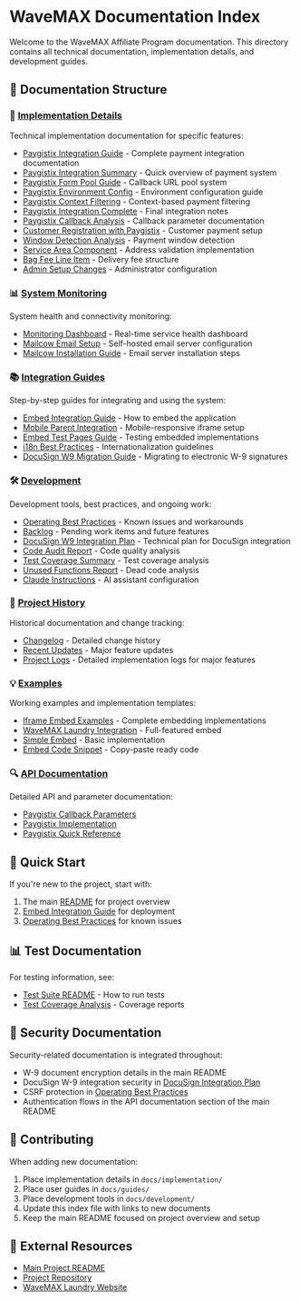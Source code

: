 # WaveMAX Documentation Index

Welcome to the WaveMAX Affiliate Program documentation. This directory contains all technical documentation, implementation details, and development guides.

## 📁 Documentation Structure

### 🔧 [Implementation Details](./implementation/)
Technical implementation documentation for specific features:
- [Paygistix Integration Guide](./implementation/PAYGISTIX_INTEGRATION_GUIDE.md) - Complete payment integration documentation
- [Paygistix Integration Summary](./implementation/PAYGISTIX_INTEGRATION_SUMMARY.md) - Quick overview of payment system
- [Paygistix Form Pool Guide](./implementation/PAYGISTIX_FORM_POOL_GUIDE.md) - Callback URL pool system
- [Paygistix Environment Config](./implementation/PAYGISTIX_ENV_CONFIG.md) - Environment configuration guide
- [Paygistix Context Filtering](./implementation/PAYGISTIX_CONTEXT_FILTERING.md) - Context-based payment filtering
- [Paygistix Integration Complete](./implementation/PAYGISTIX_INTEGRATION_COMPLETE.md) - Final integration notes
- [Paygistix Callback Analysis](./implementation/paygistix-callback-analysis.md) - Callback parameter documentation
- [Customer Registration with Paygistix](./implementation/CUSTOMER_REGISTRATION_PAYGISTIX.md) - Customer payment setup
- [Window Detection Analysis](./implementation/WINDOW_DETECTION_ANALYSIS.md) - Payment window detection
- [Service Area Component](./implementation/service-area-component-complete.md) - Address validation implementation
- [Bag Fee Line Item](./implementation/BAG_FEE_LINE_ITEM.md) - Delivery fee structure
- [Admin Setup Changes](./implementation/ADMIN_SETUP_CHANGES.md) - Administrator configuration

### 📊 [System Monitoring](../monitoring/)
System health and connectivity monitoring:
- [Monitoring Dashboard](../monitoring-dashboard.html) - Real-time service health dashboard
- [Mailcow Email Setup](./mailcow-email-setup.md) - Self-hosted email server configuration
- [Mailcow Installation Guide](./mailcow-installation.md) - Email server installation steps

### 📚 [Integration Guides](./guides/)
Step-by-step guides for integrating and using the system:
- [Embed Integration Guide](./guides/embed-integration-guide.md) - How to embed the application
- [Mobile Parent Integration](./guides/mobile-parent-integration-guide.md) - Mobile-responsive iframe setup
- [Embed Test Pages Guide](./guides/embed-test-pages-guide.md) - Testing embedded implementations
- [i18n Best Practices](./guides/i18n-best-practices.md) - Internationalization guidelines
- [DocuSign W9 Migration Guide](./guides/docusign-w9-migration-guide.md) - Migrating to electronic W-9 signatures

### 🛠️ [Development](./development/)
Development tools, best practices, and ongoing work:
- [Operating Best Practices](./development/OPERATING_BEST_PRACTICES.md) - Known issues and workarounds
- [Backlog](./development/BACKLOG.md) - Pending work items and future features
- [DocuSign W9 Integration Plan](./development/docusign-w9-integration-plan.md) - Technical plan for DocuSign integration
- [Code Audit Report](./development/CODE_AUDIT_REPORT.md) - Code quality analysis
- [Test Coverage Summary](./development/test-coverage-final-summary-2025-01-07.md) - Test coverage analysis
- [Unused Functions Report](./development/unused-functions-report.md) - Dead code analysis
- [Claude Instructions](./development/CLAUDE.md) - AI assistant configuration

### 📜 [Project History](./project-history/)
Historical documentation and change tracking:
- [Changelog](./project-history/CHANGELOG.md) - Detailed change history
- [Recent Updates](./project-history/RECENT_UPDATES.md) - Major feature updates
- [Project Logs](../project-logs/) - Detailed implementation logs for major features

### 💡 [Examples](./examples/)
Working examples and implementation templates:
- [Iframe Embed Examples](./examples/README.md) - Complete embedding implementations
- [WaveMAX Laundry Integration](./examples/wavemaxlaundry-iframe-embed.html) - Full-featured embed
- [Simple Embed](./examples/wavemaxlaundry-simple-embed.html) - Basic implementation
- [Embed Code Snippet](./examples/wavemaxlaundry-iframe-code.txt) - Copy-paste ready code

### 🔍 [API Documentation](./paygistix/)
Detailed API and parameter documentation:
- [Paygistix Callback Parameters](./paygistix/paygistix-callback-parameters.md)
- [Paygistix Implementation](./paygistix/paygistix-implementation.md)
- [Paygistix Quick Reference](./paygistix/paygistix-quick-reference.md)

## 🚀 Quick Start

If you're new to the project, start with:
1. The main [README](../README.md) for project overview
2. [Embed Integration Guide](./guides/embed-integration-guide.md) for deployment
3. [Operating Best Practices](./development/OPERATING_BEST_PRACTICES.md) for known issues

## 📊 Test Documentation

For testing information, see:
- [Test Suite README](../tests/README.md) - How to run tests
- [Test Coverage Analysis](../public/coverage-analysis/README.md) - Coverage reports

## 🔐 Security Documentation

Security-related documentation is integrated throughout:
- W-9 document encryption details in the main README
- DocuSign W-9 integration security in [DocuSign Integration Plan](./development/docusign-w9-integration-plan.md)
- CSRF protection in [Operating Best Practices](./development/OPERATING_BEST_PRACTICES.md)
- Authentication flows in the API documentation section of the main README

## 📝 Contributing

When adding new documentation:
1. Place implementation details in `docs/implementation/`
2. Place user guides in `docs/guides/`
3. Place development tools in `docs/development/`
4. Update this index file with links to new documents
5. Keep the main README focused on project overview and setup

## 🔗 External Resources

- [Main Project README](../README.md)
- [Project Repository](https://github.com/yourusername/wavemax-affiliate-program)
- [WaveMAX Laundry Website](https://wavemaxlaundry.com)